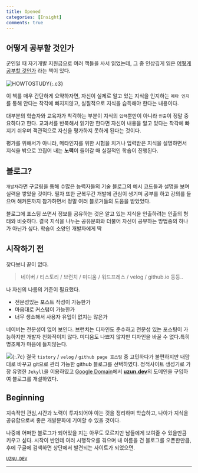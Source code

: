 ```yaml
---
title: Opened
categories: [Insight]
comments: true
---
```


어떻게 공부할 것인가
---

군인일 때 자기개발 지원금으로 여러 책들을 사서 읽었는데, 그 중 인상깊게 읽은 [어떻게 공부할 것인가](https://www.aladin.co.kr/shop/wproduct.aspx?ItemId=49588358) 라는 책이 있다.
<br/><br/>
![HOWTOSTUDY](https://img.ridicdn.net/cover/593000432/xxlarge){:.c3}

이 책를 매우 간단하게 요약하자면, 자신이 실제로 알고 있는 지식을 인지하는 `메타 인지`를 통해 안다는 착각에 빠지지않고, 실질적으로 지식을 습득해야 한다는 내용이다. 

대부분의 학습자와 교육자가 착각하는 부분이 지식의 `입력`뿐만이 아니라 `인출`이 정말 중요하다고 한다. 교과서를 반복해서 읽기만 한다면 자신이 내용을 알고 있다는 착각에 빠지기 쉬우며 객관적으로 자신을 평가하지 못하게 된다는 것이다.  

평가를 위해서가 아니라, 메타인지를 위한 시험을 치거나 입력받은 지식을 설명하면서 지식을 밖으로 끄집어 내는 **노력**이 들어갈 때 실질적인 학습이 진행된다.  


블로그?
---  

`개발자`라면 구글링을 통해 수많은 능력자들의 기술 블로그의 예시 코드들과 설명을 보며 실력을 쌓았을 것이다. 필자 또한 군복무간 개발에 관심이 생기며 공부를 하고 강의를 들으며 해커톤까지 참가하면서 정말 여러 블로거들의 도움을 받았었다. 

블로그에 포스팅 쓰면서 정보를 공유하는 것은 알고 있는 지식을 인출하려는 인출의 형태와 비슷하다. 결국 지식을 나누는 공유문화와 더불어 자신이 공부하는 방법중의 하나가 아닌가 싶다. 학습이 소양인 개발자에게 딱  

시작하기 전
---

찾다보니 끝이 없다.
>  네이버 / 티스토리 / 브런치 / 미디움 / 워드프레스 / velog / github.io 등등..


나 자신의 나름의 기준이 필요했다.


- 전문성있는 포스트 작성이 가능한가
- 마음대로 커스텀이 가능한가
- 너무 생소해서 사용자 유입이 없지는 않은가


네이버는 전문성이 없어 보인다. 브런치는 디자인도 준수하고 전문성 있는 포스팅이 가능하지만 개발자 친화적이지 않다. 미디움도 나쁘지 않지만 디자인을 바꿀 수 없다.특히 명조체가 마음에 들지않는다.     

![](https://img.storyblok.com/fwmvlmb0fadHK5Xa5z_ojh8XltY=/840x0/filters:filters:fill(FFFFFF):filters:format(jpeg)/f/39898/1419x322/a7d54ce659/jekyll-logo.png){:.7c}
결국 `tistory` / `velog` / `github page 호스팅` 중 고민하다가 불편하지만 내맘대로 바꾸고 git으로 관리 가능한 github 블로그를 선택하였다. 정적사이트 생성기로 가장 유명한 `Jekyll`을 이용하였고 [Google Domain](http://domain.google)에서 [**uzun.dev**](https://uzun.dev)의 도메인을 구입하여 블로그를 개설하였다.

Beginning
---
지속적인 관심,시간과 노력이 투자되어야 아는 것을 정리하며 학습하고, 나아가 지식을 공유함으로써 좋은 개발문화에 기여할 수 있을 것이다. 

나중에 어떠한 블로그가 되어있을 지는 아무도 모르지만 남들에게 보여줄 수 있을만큼 키우고 싶다. 시작이 반인데 여러 시행착오를 겪으며 내 이름을 건 블로그를 오픈한만큼, 후에 구글에 검색하면 상단에서 발견되는 사이트가 되었으면.

[`UZNU.DEV`](/archive)


--------------




